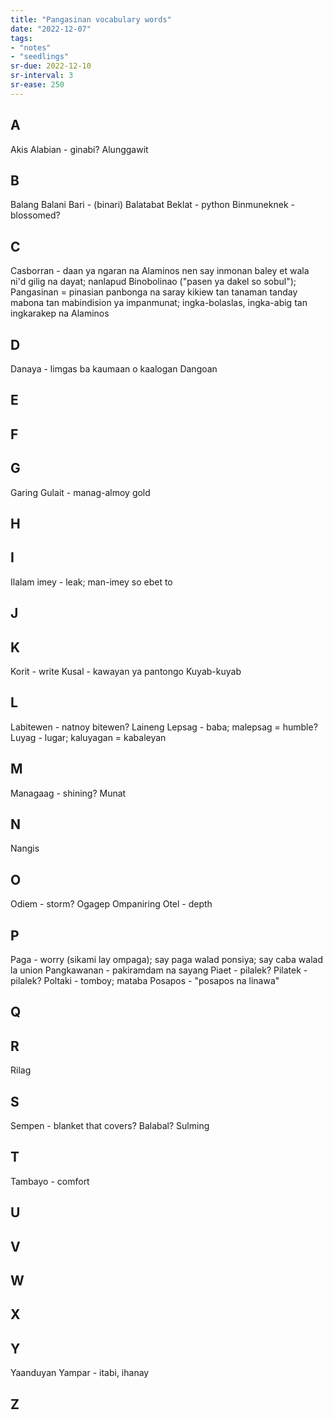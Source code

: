 ```yaml
---
title: "Pangasinan vocabulary words"
date: "2022-12-07"
tags:
- "notes"
- "seedlings"
sr-due: 2022-12-10
sr-interval: 3
sr-ease: 250
---
```


## A

Akis
Alabian - ginabi?
Alunggawit

## B

Balang
Balani
Bari - (binari)
Balatabat
Beklat - python
Binmuneknek - blossomed?

## C

Casborran - daan ya ngaran na Alaminos nen say inmonan baley et wala ni'd gilig na dayat; nanlapud Binobolinao ("pasen ya dakel so sobul"); Pangasinan = pinasian panbonga na saray kikiew tan tanaman tanday mabona tan mabindision ya impanmunat; ingka-bolaslas, ingka-abig tan ingkarakep na Alaminos

## D

Danaya - limgas ba kaumaan o kaalogan
Dangoan

## E

## F

## G

Garing
Gulait - manag-almoy gold

## H

## I

Ilalam
imey - leak; man-imey so ebet to

## J

## K

Korit - write
Kusal - kawayan ya pantongo
Kuyab-kuyab

## L

Labitewen - natnoy bitewen?
Laineng
Lepsag - baba; malepsag = humble?
Luyag - lugar; kaluyagan = kabaleyan

## M

Managaag - shining?
Munat

## N

Nangis

## O

Odiem - storm?
Ogagep
Ompaniring
Otel - depth

## P

Paga - worry (sikami lay ompaga); say paga walad ponsiya; say caba walad la union
Pangkawanan - pakiramdam na sayang
Piaet - pilalek?
Pilatek - pilalek?
Poltaki - tomboy; mataba
Posapos - "posapos na linawa"


## Q

## R

Rilag

## S

Sempen - blanket that covers? Balabal?
Sulming

## T

Tambayo - comfort

## U

## V

## W

## X

## Y

Yaanduyan
Yampar - itabi, ihanay

## Z

